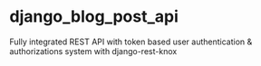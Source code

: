 # django_blog_post_api
Fully integrated REST API with token based user authentication &amp; authorizations system with django-rest-knox

